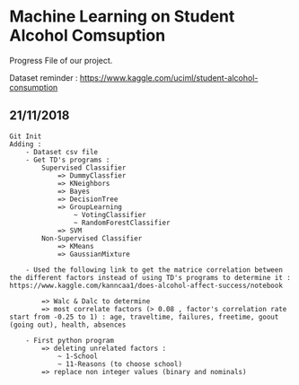 # Machine Learning on Student Alcohol Comsuption

Progress File of our project. 

Dataset reminder : https://www.kaggle.com/uciml/student-alcohol-consumption

## 21/11/2018

```
Git Init
Adding :
	- Dataset csv file
	- Get TD's programs : 
		Supervised Classifier
			=> DummyClassfier
			=> KNeighbors
			=> Bayes
			=> DecisionTree
			=> GroupLearning
				~ VotingClassifier
				~ RandomForestClassifier
			=> SVM
		Non-Supervised Classifier 
			=> KMeans
			=> GaussianMixture

	- Used the following link to get the matrice correlation between the different factors instead of using TD's programs to determine it : https://www.kaggle.com/kanncaa1/does-alcohol-affect-success/notebook

		=> Walc & Dalc to determine 
		=> most correlate factors (> 0.08 , factor's correlation rate start from -0.25 to 1) : age, traveltime, failures, freetime, goout (going out), health, absences

	- First python program 
		=> deleting unrelated factors :
			~ 1-School
			~ 11-Reasons (to choose school)
		=> replace non integer values (binary and nominals)



```
